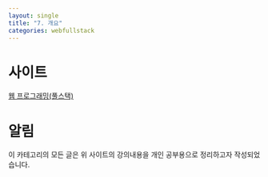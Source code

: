 ```yaml
---
layout: single
title: "7. 개요"
categories: webfullstack
---
```


# 사이트
[웹 프로그래밍(풀스택)](https://www.boostcourse.org/web316/joinLectures/12943)


# 알림
이 카테고리의 모든 글은 위 사이트의 강의내용을 개인 공부용으로 정리하고자 작성되었습니다.
